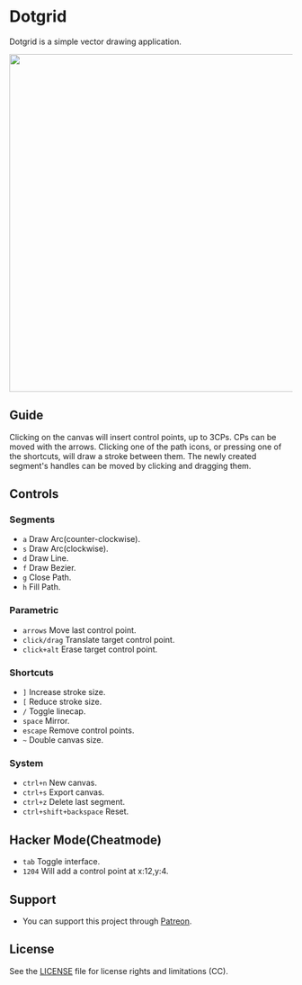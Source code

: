 # Dotgrid

Dotgrid is a simple vector drawing application. 

<img src='https://raw.githubusercontent.com/hundredrabbits/Dotgrid/master/PREVIEW.jpg' width="600"/>

## Guide

Clicking on the canvas will insert control points, up to 3CPs. CPs can be moved with the arrows. Clicking one of the path icons, or pressing one of the shortcuts, will draw a stroke between them. The newly created segment's handles can be moved by clicking and dragging them.

## Controls

### Segments

- `a` Draw Arc(counter-clockwise).
- `s` Draw Arc(clockwise).
- `d` Draw Line.
- `f` Draw Bezier.
- `g` Close Path.
- `h` Fill Path.

### Parametric

- `arrows` Move last control point.
- `click/drag` Translate target control point.
- `click+alt` Erase target control point.

### Shortcuts

- `]` Increase stroke size.
- `[` Reduce stroke size.
- `/` Toggle linecap.
- `space` Mirror.
- `escape` Remove control points.
- `~` Double canvas size.

### System 

- `ctrl+n` New canvas.
- `ctrl+s` Export canvas.
- `ctrl+z` Delete last segment.
- `ctrl+shift+backspace` Reset.

## Hacker Mode(Cheatmode)

- `tab` Toggle interface.
- `1204` Will add a control point at x:12,y:4.

## Support

- You can support this project through [Patreon](https://patreon.com/100).

## License

See the [LICENSE](LICENSE.md) file for license rights and limitations (CC).
